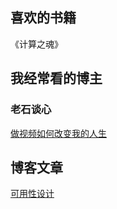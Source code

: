 ## 喜欢的书籍
《计算之魂》



## 我经常看的博主

### 老石谈心
[做视频如何改变我的人生](https://www.youtube.com/watch?v=FyJhCkAYdmo)

<!---
weiluoliang/weiluoliang is a ✨ special ✨ repository because its `README.md` (this file) appears on your GitHub profile.
You can click the Preview link to take a look at your changes.
--->


## 博客文章
[可用性设计]([https://www.youtube.com/watch?v=FyJhCkAYdmo](https://blog.luoliang.top/pages/e1f3c7/))
